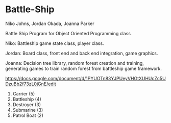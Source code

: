 # Battle-Ship

Niko Johns, Jordan Okada, Joanna Parker

Battle Ship Program for Object Oriented Programming class

Niko: Battleship game state class, player class.

Jordan: Board class, front end and back end integration, game graphics.

Joanna: Decision tree library, random forest creation and training, generating games to train random forest from battleship game framework.

https://docs.google.com/document/d/1PYUOTn83YJPUeyVHGtXUHUcZc5UDzuBb2f73zL0jGnE/edit


1. Carrier (5)
2. Battleship (4)
3. Destroyer (3)
4. Submarine (3)
5. Patrol Boat (2)
